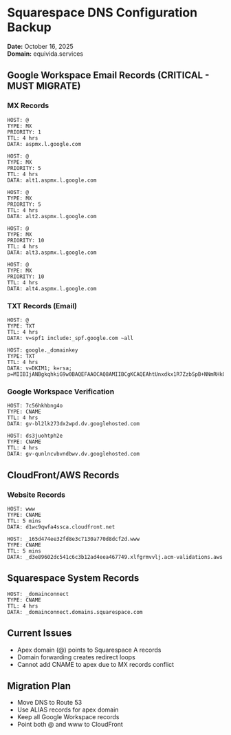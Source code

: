 # Squarespace DNS Configuration Backup
**Date:** October 16, 2025  
**Domain:** equivida.services

## Google Workspace Email Records (CRITICAL - MUST MIGRATE)

### MX Records
```
HOST: @
TYPE: MX
PRIORITY: 1
TTL: 4 hrs
DATA: aspmx.l.google.com

HOST: @
TYPE: MX
PRIORITY: 5
TTL: 4 hrs
DATA: alt1.aspmx.l.google.com

HOST: @
TYPE: MX
PRIORITY: 5
TTL: 4 hrs
DATA: alt2.aspmx.l.google.com

HOST: @
TYPE: MX
PRIORITY: 10
TTL: 4 hrs
DATA: alt3.aspmx.l.google.com

HOST: @
TYPE: MX
PRIORITY: 10
TTL: 4 hrs
DATA: alt4.aspmx.l.google.com
```

### TXT Records (Email)
```
HOST: @
TYPE: TXT
TTL: 4 hrs
DATA: v=spf1 include:_spf.google.com ~all

HOST: google._domainkey
TYPE: TXT
TTL: 4 hrs
DATA: v=DKIM1; k=rsa; p=MIIBIjANBgkqhkiG9w0BAQEFAAOCAQ8AMIIBCgKCAQEAhtUnxdkx1R7ZzbSpB+NNmRHkQmYh1KYtOr4zEBqD15jRoNgdE1R5RgETKzoaeFh4O0RBUQP514hvJSKX7ZA9iH7NQeaYlD9cVhDKO9AThsU9C6kRnUVHMg9lv+X8IunzR30zpZ+9KqqP89Mz3f54UvhGJuWzrnjzm8SFuVezC5UlJmUjmzPy5mmuqBFFu1v4BiQDOxJY4vynLzAMrq2tFWDTiIGT2HEXEjdYncUXJ0xU/aHjYTcouj0tV//7kcAa35Oog73zSh+kKceBeyJUB6YzJb62Erm7jbW0ccu4GANosqeKV4jdPHoZAPJEahiQkpBUZ2iOUrdjQPTLg46EbQIDAQAB
```

### Google Workspace Verification
```
HOST: 7c56hkhbng4o
TYPE: CNAME
TTL: 4 hrs
DATA: gv-bl2lk273dx2wpd.dv.googlehosted.com

HOST: ds3juohtph2e
TYPE: CNAME
TTL: 4 hrs
DATA: gv-qunlncvbvndbwv.dv.googlehosted.com
```

## CloudFront/AWS Records

### Website Records
```
HOST: www
TYPE: CNAME
TTL: 5 mins
DATA: d1wc9qwfa4ssca.cloudfront.net

HOST: _165d474ee32fd8e3c7130a770d8dcf2d.www
TYPE: CNAME
TTL: 5 mins
DATA: _d3e89602dc541c6c3b12ad4eea467749.xlfgrmvvlj.acm-validations.aws
```

## Squarespace System Records

```
HOST: _domainconnect
TYPE: CNAME
TTL: 4 hrs
DATA: _domainconnect.domains.squarespace.com
```

## Current Issues
- Apex domain (@) points to Squarespace A records
- Domain forwarding creates redirect loops
- Cannot add CNAME to apex due to MX records conflict

## Migration Plan
- Move DNS to Route 53
- Use ALIAS records for apex domain
- Keep all Google Workspace records
- Point both @ and www to CloudFront
